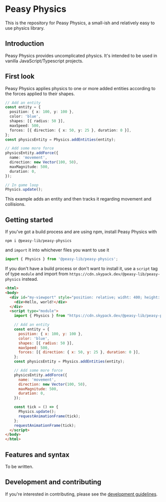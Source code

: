 # Peasy Physics

This is the repository for Peasy Physics, a small-ish and relatively easy to use physics library.

## Introduction

Peasy Physics provides uncomplicated physics. It's intended to be used in vanilla JavaScript/Typescript projects.

## First look

Peasy Physics applies physics to one or more added entities according to the forces applied to their shapes.

```ts
// Add an entity
const entity = {
  position: { x: 100, y: 100 },
  color: 'blue',
  shapes: [{ radius: 50 }],
  maxSpeed: 500,
  forces: [{ direction: { x: 50, y: 25 }, duration: 0 }],
};
const physicsEntity = Physics.addEntities(entity);

// Add some more force
physicsEntity.addForce({
  name: 'movement',
  direction: new Vector(100, 50),
  maxMagnitude: 500,
  duration: 0,
});

// In game loop
Physics.update();
```
This example adds an entity and then tracks it regarding movement and collisions.

## Getting started

If you've got a build process and are using npm, install Peasy Physics with

    npm i @peasy-lib/peasy-physics

and `import` it into whichever files you want to use it

```ts
import { Physics } from '@peasy-lib/peasy-physics';
```

If you don't have a build process or don't want to install it, use a `script` tag of type `module` and import from `https://cdn.skypack.dev/@peasy-lib/peasy-physics` instead.

```html
<html>
<body>
  <div id="my-viewport" style="position: relative; widht: 400; height: 400;">
    <div>Hello, world!</div>
  </div>
  <script type="module">
    import { Physics } from "https://cdn.skypack.dev/@peasy-lib/peasy-physics";

    // Add an entity
    const entity = {
      position: { x: 100, y: 100 },
      color: 'blue',
      shapes: [{ radius: 50 }],
      maxSpeed: 500,
      forces: [{ direction: { x: 50, y: 25 }, duration: 0 }],
    };
    const physicsEntity = Physics.addEntities(entity);

    // Add some more force
    physicsEntity.addForce({
      name: 'movement',
      direction: new Vector(100, 50),
      maxMagnitude: 500,
      duration: 0,
    });

    const tick = () => {
      Physics.update();
      requestAnimationFrame(tick);
    };
    requestAnimationFrame(tick);
  </script>
</body>
</html>
```

## Features and syntax

To be written.

## Development and contributing

If you're interested in contributing, please see the [development guidelines](DEVELOPMENT.md).
